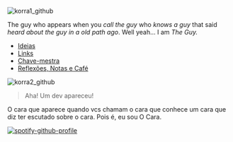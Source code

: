 ![korra1_github](https://user-images.githubusercontent.com/42531679/159571551-b4f98767-3acd-4142-969f-ccab8f1c266d.jpg)

The guy who appears when you *call the guy* who *knows a guy* that said *heard about the guy in a old path ago*. Well yeah... I am *The Guy.*



- [Ideias](https://github.com/wu-jei/wu-jei/blob/main/ideias.md)
- [Links](https://github.com/wu-jei/wu-jei/blob/main/links.md)
- [Chave-mestra](https://github.com/smzto/normandy/blob/master/mente-milion%C3%A1ria.md)
- [Reflexões, Notas e Café](https://github.com/wu-jei/wu-jei/blob/main/coffeebreak.md)

![korra2_github](https://user-images.githubusercontent.com/42531679/159571555-e7a3010b-3210-4674-a81d-a2bdb15154c2.jpg)

> Aha! Um dev apareceu!

O cara que aparece quando vcs chamam o cara que conhece um cara que diz ter escutado sobre o cara. Pois é, eu sou O Cara.

[![spotify-github-profile](https://spotify-github-profile.vercel.app/api/view?uid=12156355395&cover_image=true&theme=novatorem&bar_color=e3a420&bar_color_cover=false)](https://spotify-github-profile.vercel.app/api/view?uid=12156355395&redirect=true)
